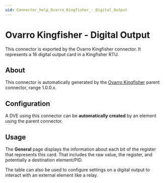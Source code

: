 ```yaml
---
uid: Connector_help_Ovarro_Kingfisher_-_Digital_Output
---
```


# Ovarro Kingfisher - Digital Output

This connector is exported by the Ovarro Kingfisher connector. It represents a 16 digital output card in a Kingfisher RTU.

## About

This connector is automatically generated by the [Ovarro Kingfisher](xref:Connector_help_Ovarro_Kingfisher) parent connector, range 1.0.0.x.

## Configuration

A DVE using this connector can be **automatically created** by an element using the parent connector.

## Usage

The **General** page displays the information about each bit of the register that represents this card. That includes the raw value, the register, and potentially a destination element/PID.

The table can also be used to configure settings on a digital output to interact with an external element like a relay.
